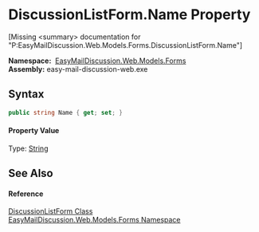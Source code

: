 DiscussionListForm.Name Property
================================

[Missing &lt;summary> documentation for "P:EasyMailDiscussion.Web.Models.Forms.DiscussionListForm.Name"]


  **Namespace:**  [EasyMailDiscussion.Web.Models.Forms][1]  
  **Assembly:** easy-mail-discussion-web.exe

Syntax
------

```csharp
public string Name { get; set; }
```

#### Property Value
Type: [String][2]

See Also
--------

#### Reference
[DiscussionListForm Class][3]  
[EasyMailDiscussion.Web.Models.Forms Namespace][1]  

[1]: ../README.md
[2]: https://docs.microsoft.com/dotnet/api/system.string
[3]: README.md